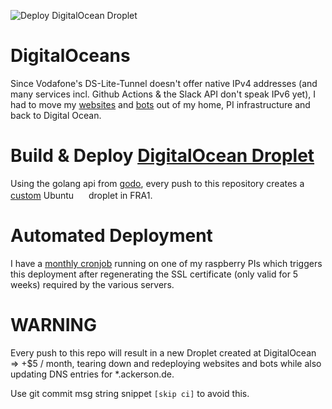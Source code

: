 ![Deploy DigitalOcean Droplet](https://github.com/ackersonde/digitaloceans/workflows/Deploy%20DigitalOcean%20Droplet/badge.svg)

# DigitalOceans
Since Vodafone's DS-Lite-Tunnel doesn't offer native IPv4 addresses (and many services incl. Github Actions & the Slack API don't speak IPv6 yet), I had to move my [websites](https://ackerson.de) and [bots](https://github.com/ackersonde/bender-slackbot) out of my home, PI infrastructure and back to Digital Ocean.

# Build & Deploy [DigitalOcean Droplet](https://cloud.digitalocean.com/droplets)
Using the golang api from [godo](https://github.com/digitalocean/godo), every push to this repository creates a [custom](https://github.com/ackersonde/digitaloceans/blob/main/scripts/do_ubuntu_userdata.sh) Ubuntu <img src="https://assets.ubuntu.com/v1/29985a98-ubuntu-logo32.png" width="16"> droplet in FRA1.

# Automated Deployment
I have a [monthly cronjob](https://github.com/ackersonde/pi-ops/blob/master/scripts/crontab.txt) running on one of my raspberry PIs which triggers this deployment after regenerating the SSL certificate (only valid for 5 weeks) required by the various servers.

# WARNING
Every push to this repo will result in a new Droplet created at DigitalOcean => +$5 / month, tearing down and redeploying websites and bots while also updating DNS entries for *.ackerson.de.

Use git commit msg string snippet `[skip ci]` to avoid this.
